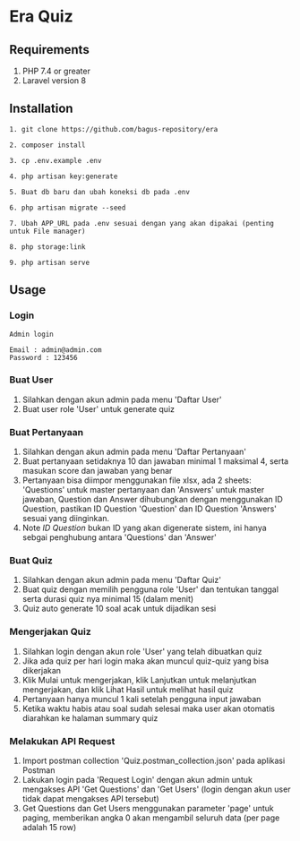 # Era Quiz

## Requirements

1. PHP 7.4 or greater
2. Laravel version 8

## Installation

```shell
1. git clone https://github.com/bagus-repository/era

2. composer install

3. cp .env.example .env

4. php artisan key:generate

5. Buat db baru dan ubah koneksi db pada .env

6. php artisan migrate --seed

7. Ubah APP_URL pada .env sesuai dengan yang akan dipakai (penting untuk File manager)

8. php storage:link

9. php artisan serve
```
## Usage

### Login

```shell
Admin login

Email : admin@admin.com
Password : 123456
```
### Buat User
1. Silahkan dengan akun admin pada menu 'Daftar User'
2. Buat user role 'User' untuk generate quiz

### Buat Pertanyaan
1. Silahkan dengan akun admin pada menu 'Daftar Pertanyaan'
2. Buat pertanyaan setidaknya 10 dan jawaban minimal 1 maksimal 4, serta masukan score dan jawaban yang benar
3. Pertanyaan bisa diimpor menggunakan file xlsx, ada 2 sheets: 'Questions' untuk master pertanyaan dan 'Answers' untuk master jawaban, Question dan Answer dihubungkan dengan menggunakan ID Question, pastikan ID Question 'Question' dan ID Question 'Answers' sesuai yang diinginkan.
4. Note  *ID Question* bukan ID yang akan digenerate sistem, ini hanya sebgai penghubung antara 'Questions' dan 'Answer'

### Buat Quiz
1. Silahkan dengan akun admin pada menu 'Daftar Quiz'
2. Buat quiz dengan memilih pengguna role 'User' dan tentukan tanggal serta durasi quiz nya minimal 15 (dalam menit)
3. Quiz auto generate 10 soal acak untuk dijadikan sesi
### Mengerjakan Quiz
1. Silahkan login dengan akun role 'User' yang telah dibuatkan quiz
2. Jika ada quiz per hari login maka akan muncul quiz-quiz yang bisa dikerjakan
3. Klik Mulai untuk mengerjakan, klik Lanjutkan untuk melanjutkan mengerjakan, dan klik Lihat Hasil untuk melihat hasil quiz
4. Pertanyaan hanya muncul 1 kali setelah pengguna input jawaban
5. Ketika waktu habis atau soal sudah selesai maka user akan otomatis diarahkan ke halaman summary quiz

### Melakukan API Request
1. Import postman collection 'Quiz.postman_collection.json' pada aplikasi Postman
2. Lakukan login pada 'Request Login' dengan akun admin untuk mengakses API 'Get Questions' dan 'Get Users' (login dengan akun user tidak dapat mengakses API tersebut)
3. Get Questions dan Get Users menggunakan parameter 'page' untuk paging, memberikan angka 0 akan mengambil seluruh data (per page adalah 15 row)